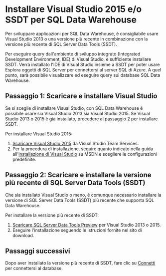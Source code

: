 <properties
   pageTitle="Installare Visual Studio e/o SSDT per SQL Data Warehouse | Microsoft Azure"
   description="Installare Visual Studio e/o gli strumenti di sviluppo SSDT per Azure SQL Data Warehouse"
   services="sql-data-warehouse"
   documentationCenter="NA"
   authors="twounder"
   manager="barbkess"
   editor=""/>

<tags
   ms.service="sql-data-warehouse"
   ms.devlang="NA"
   ms.topic="get-started-article"
   ms.tgt_pltfrm="NA"
   ms.workload="data-services"
   ms.date="10/21/2015"
   ms.author="twounder;barbkess"/>

# Installare Visual Studio 2015 e/o SSDT per SQL Data Warehouse

Per sviluppare applicazioni per SQL Data Warehouse, è consigliabile usare Visual Studio 2013 o una versione più recente in combinazione con la versione più recente di SQL Server Data Tools (SSDT).

Per eseguire query dall'ambiente di sviluppo integrato (Integrated Development Environment, IDE) di Visual Studio, è sufficiente installare SSDT. Verrà installato l'IDE di VIsual Studio insieme a SSDT per poter usare Esplora oggetti di SQL Server per connettersi al server SQL di Azure. A quel punto, sarà possibile visualizzare ed eseguire query sui database SQL Data Warehouse.


## Passaggio 1: Scaricare e installare Visual Studio

Se si sceglie di installare Visual Studio, con SQL Data Warehouse è possibile usare sia Visual Studio 2013 sia Visual Studio 2015. Se Visual Studio 2013 o 2015 è già installato, procedere al passaggio 2 per installare SSDT.

Per installare Visual Studio 2015:

1. [Scaricare Visual Studio 2015](https://www.visualstudio.com/downloads) da Visual Studio Team Services. 
2. Per la procedura di installazione, seguire quanto indicato nella guida all'[installazione di Visual Studio](https://msdn.microsoft.com/library/e2h7fzkw.aspx) su MSDN e scegliere le configurazioni predefinite.

## Passaggio 2: Scaricare e installare la versione più recente di SQL Server Data Tools (SSDT) 

Che sia installato Visual Studio o meno, è comunque necessario installare la versione di SQL Server Data Tools (SSDT) più recente che supporta SQL Data Warehouse.

Per installare la versione più recente di SSDT:

1. [Scaricare SQL Server Data Tools Preview](https://msdn.microsoft.com/library/mt204009.aspx) per Visual Studio 2013 o 2015.
2. Eseguire l'installazione seguendo le istruzioni fornite nel sito di download.

## Passaggi successivi

Dopo aver installato la versione più recente di SSDT, fare clic su [Connetti](./sql-data-warehouse-get-started-connect.md) per connettersi al database.

<!--Anchors-->

<!--Image references-->

<!---HONumber=Nov15_HO4-->